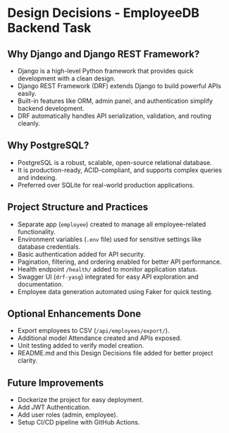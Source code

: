# Design Decisions - EmployeeDB Backend Task

## Why Django and Django REST Framework?

- Django is a high-level Python framework that provides quick development with a clean design.
- Django REST Framework (DRF) extends Django to build powerful APIs easily.
- Built-in features like ORM, admin panel, and authentication simplify backend development.
- DRF automatically handles API serialization, validation, and routing cleanly.

## Why PostgreSQL?

- PostgreSQL is a robust, scalable, open-source relational database.
- It is production-ready, ACID-compliant, and supports complex queries and indexing.
- Preferred over SQLite for real-world production applications.

## Project Structure and Practices

- Separate app (`employee`) created to manage all employee-related functionality.
- Environment variables (`.env` file) used for sensitive settings like database credentials.
- Basic authentication added for API security.
- Pagination, filtering, and ordering enabled for better API performance.
- Health endpoint `/health/` added to monitor application status.
- Swagger UI (`drf-yasg`) integrated for easy API exploration and documentation.
- Employee data generation automated using Faker for quick testing.

## Optional Enhancements Done

- Export employees to CSV (`/api/employees/export/`).
- Additional model Attendance created and APIs exposed.
- Unit testing added to verify model creation.
- README.md and this Design Decisions file added for better project clarity.

## Future Improvements

- Dockerize the project for easy deployment.
- Add JWT Authentication.
- Add user roles (admin, employee).
- Setup CI/CD pipeline with GitHub Actions.

